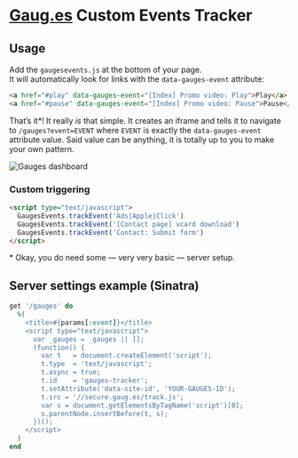 # [Gaug.es](http://get.gaug.es) Custom Events Tracker

## Usage
Add the `gaugesevents.js` at the bottom of your page.<br>
It will automatically look for links with the `data-gauges-event` attribute:

```html
<a href="#play" data-gauges-event="[Index] Promo video: Play">Play</a>
<a href="#pause" data-gauges-event="[Index] Promo video: Pause">Pause</a>
```

That’s it\*! It really *is* that simple. It creates an iframe and tells it to navigate to `/gauges?event=EVENT` where `EVENT` is exactly the `data-gauges-event` attribute value. Said value can be anything, it is totally up to you to make your own pattern.

![Gauges dashboard](https://s3.amazonaws.com/gauges-events/dashboard.png)

### Custom triggering
```html
<script type="text/javascript">
  GaugesEvents.trackEvent('Ads|Apple|Click')
  GaugesEvents.trackEvent('[Contact page] vcard download')
  GaugesEvents.trackEvent('Contact: Submit form')
</script>
```

\* Okay, you do need some — very very basic — server setup.

## Server settings example (Sinatra)
```rb
get '/gauges' do
  %(
    <title>#{params[:event]}</title>
    <script type="text/javascript">
      var _gauges = _gauges || [];
      (function() {
        var t   = document.createElement('script');
        t.type  = 'text/javascript';
        t.async = true;
        t.id    = 'gauges-tracker';
        t.setAttribute('data-site-id', 'YOUR-GAUGES-ID');
        t.src = '//secure.gaug.es/track.js';
        var s = document.getElementsByTagName('script')[0];
        s.parentNode.insertBefore(t, s);
      })();
    </script>
  )
end
```
